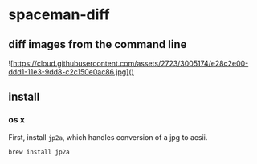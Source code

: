 # spaceman-diff

## diff images from the command line

![https://cloud.githubusercontent.com/assets/2723/3005174/e28c2e00-ddd1-11e3-9dd8-c2c150e0ac86.jpg]()

## install

### os x

First, install `jp2a`, which handles conversion of a jpg to acsii.

    brew install jp2a
